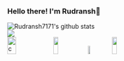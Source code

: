 ### Hello there! I'm Rudransh👋

  <img align="center" src="https://github-readme-stats.vercel.app/api?username=Rudransh7171&bg_color=30,e96443,904e95&title_color=fff&text_color=fff&show_icons=true" alt="Rudransh7171's github stats" />
<br>
  <img align="center" src="https://github-readme-stats.vercel.app/api/top-langs/?username=Rudransh7171&bg_color=30,e96443,904e95&title_color=fff&text_color=fff&layout=compact" />
<br>

<img src="https://i1.wp.com/slfgchurch.com/wp-content/uploads/2019/08/lets-connect-1.png?ssl=1" alt="connect" width="20%" height="10%">

<a href="https://www.linkedin.com/in/rudra-singh-b06381199/">
    <img src="https://logos-world.net/wp-content/uploads/2020/04/Linkedin-Logo-2011%E2%80%932019.png" height="10%" ; width="15%" ; margin-left:20px;></img></a>
      
<a href="https://twitter.com/SolankiRudransh">
  <img src="https://logos-world.net/wp-content/uploads/2020/04/Twitter-Logo.png" height="7%" ; width="10%" ; margin-left:20px;></img></a>
  
<a href="https://www.hackerrank.com/rudrasingh731811">
  <img src="https://additionalknowledge.files.wordpress.com/2017/12/hackerrank.png?w=600" height="10%" ; width="15%" ;></img></a>

